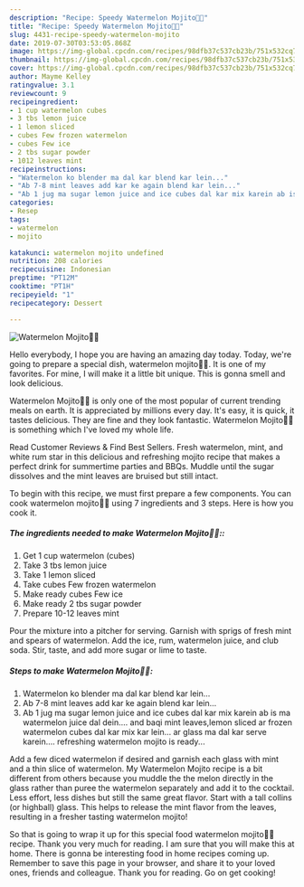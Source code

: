 ```yaml
---
description: "Recipe: Speedy Watermelon Mojito🍉🍉"
title: "Recipe: Speedy Watermelon Mojito🍉🍉"
slug: 4431-recipe-speedy-watermelon-mojito
date: 2019-07-30T03:53:05.868Z
image: https://img-global.cpcdn.com/recipes/98dfb37c537cb23b/751x532cq70/watermelon-mojito🍉🍉-recipe-main-photo.jpg
thumbnail: https://img-global.cpcdn.com/recipes/98dfb37c537cb23b/751x532cq70/watermelon-mojito🍉🍉-recipe-main-photo.jpg
cover: https://img-global.cpcdn.com/recipes/98dfb37c537cb23b/751x532cq70/watermelon-mojito🍉🍉-recipe-main-photo.jpg
author: Mayme Kelley
ratingvalue: 3.1
reviewcount: 9
recipeingredient:
- 1 cup watermelon cubes
- 3 tbs lemon juice
- 1 lemon sliced
- cubes Few frozen watermelon
- cubes Few ice
- 2 tbs sugar powder
- 1012 leaves mint
recipeinstructions:
- "Watermelon ko blender ma dal kar blend kar lein..."
- "Ab 7-8 mint leaves add kar ke again blend kar lein..."
- "Ab 1 jug ma sugar lemon juice and ice cubes dal kar mix karein ab is ma watermelon juice dal dein.... and baqi mint leaves,lemon sliced ar frozen watermelon cubes dal kar mix kar lein... ar glass ma dal kar serve karein.... refreshing watermelon mojito is ready..."
categories:
- Resep
tags:
- watermelon
- mojito

katakunci: watermelon mojito undefined
nutrition: 208 calories
recipecuisine: Indonesian
preptime: "PT12M"
cooktime: "PT1H"
recipeyield: "1"
recipecategory: Dessert

---
```



![Watermelon Mojito🍉🍉](https://img-global.cpcdn.com/recipes/98dfb37c537cb23b/751x532cq70/watermelon-mojito🍉🍉-recipe-main-photo.jpg)

Hello everybody, I hope you are having an amazing day today. Today, we're going to prepare a special dish, watermelon mojito🍉🍉. It is one of my favorites. For mine, I will make it a little bit unique. This is gonna smell and look delicious.

Watermelon Mojito🍉🍉 is only one of the most popular of current trending meals on earth. It is appreciated by millions every day. It's easy, it is quick, it tastes delicious. They are fine and they look fantastic. Watermelon Mojito🍉🍉 is something which I've loved my whole life.

Read Customer Reviews &amp; Find Best Sellers. Fresh watermelon, mint, and white rum star in this delicious and refreshing mojito recipe that makes a perfect drink for summertime parties and BBQs. Muddle until the sugar dissolves and the mint leaves are bruised but still intact.


To begin with this recipe, we must first prepare a few components. You can cook watermelon mojito🍉🍉 using 7 ingredients and 3 steps. Here is how you cook it.

##### The ingredients needed to make Watermelon Mojito🍉🍉::

1. Get 1 cup watermelon (cubes)
1. Take 3 tbs lemon juice
1. Take 1 lemon sliced
1. Take cubes Few frozen watermelon
1. Make ready cubes Few ice
1. Make ready 2 tbs sugar powder
1. Prepare 10-12 leaves mint


Pour the mixture into a pitcher for serving. Garnish with sprigs of fresh mint and spears of watermelon. Add the ice, rum, watermelon juice, and club soda. Stir, taste, and add more sugar or lime to taste. 

##### Steps to make Watermelon Mojito🍉🍉:

1. Watermelon ko blender ma dal kar blend kar lein...
1. Ab 7-8 mint leaves add kar ke again blend kar lein...
1. Ab 1 jug ma sugar lemon juice and ice cubes dal kar mix karein ab is ma watermelon juice dal dein.... and baqi mint leaves,lemon sliced ar frozen watermelon cubes dal kar mix kar lein... ar glass ma dal kar serve karein.... refreshing watermelon mojito is ready...


Add a few diced watermelon if desired and garnish each glass with mint and a thin slice of watermelon. My Watermelon Mojito recipe is a bit different from others because you muddle the the melon directly in the glass rather than puree the watermelon separately and add it to the cocktail. Less effort, less dishes but still the same great flavor. Start with a tall collins (or highball) glass. This helps to release the mint flavor from the leaves, resulting in a fresher tasting watermelon mojito! 

So that is going to wrap it up for this special food watermelon mojito🍉🍉 recipe. Thank you very much for reading. I am sure that you will make this at home. There is gonna be interesting food in home recipes coming up. Remember to save this page in your browser, and share it to your loved ones, friends and colleague. Thank you for reading. Go on get cooking!
